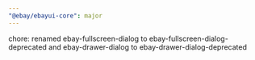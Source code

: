 ```yaml
---
"@ebay/ebayui-core": major
---
```


chore: renamed ebay-fullscreen-dialog to ebay-fullscreen-dialog-deprecated and ebay-drawer-dialog to ebay-drawer-dialog-deprecated
